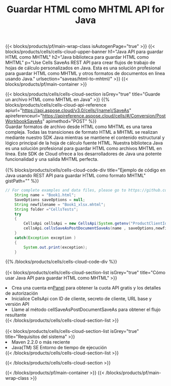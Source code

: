 ﻿---
title:  Guardar HTML como MHTML API for Java
description:  API y SDK en la nube para Microsoft Excel y OpenOffice Calc. Convierta la hoja de cálculo a otro archivo de formato.
url: /sv/java/saveas/html-to-mhtml/
---
{{< blocks/products/pf/main-wrap-class isAutogenPage="true" >}}
{{< blocks/products/cells/cells-cloud-upper-banner h1="Java API para guardar HTML como MHTML" h2="Java biblioteca para guardar HTML como MHTML" p="Use Cells SaveAs REST API para crear flujos de trabajo de hojas de cálculo personalizados en Java. Esta es una solución profesional para guardar HTML como MHTML y otros formatos de documentos en línea usando Java." urlsection="saveas/html-to-mhtml/" >}}
{{< blocks/products/pf/main-container >}}

{{< blocks/products/cells/cells-cloud-section isGrey="true" title="Guarde un archivo HTML como MHTML en Java" >}}
{{% blocks/products/cells/cells-cloud-api-reference apiurl="https://api.aspose.cloud/v3.0/cells/{name}/SaveAs" apireferenceurl="https://apireference.aspose.cloud/cells/#/Conversion/PostWorkbookSaveAs" apimethod="POST" %}}
<br/>
Guardar formatos de archivo desde HTML como MHTML es una tarea compleja. Todas las transiciones de formato HTML a MHTML se realizan mediante nuestro SDK Java mientras se mantiene el contenido estructural y lógico principal de la hoja de cálculo fuente HTML. Nuestra biblioteca Java es una solución profesional para guardar HTML como archivos MHTML en línea. Este SDK de Cloud ofrece a los desarrolladores de Java una potente funcionalidad y una salida MHTML perfecta.
<br/>
<br/>
{{% blocks/products/cells/cells-cloud-code-div title="Ejemplo de código en Java usando REST API para guardar HTML como formato MHTML" gistPath="" %}}
  
```java
// For complete examples and data files, please go to https://github.com/aspose-cells-cloud/aspose-cells-cloud-java/
    String name = "Book1.html";
    SaveOptions saveOptions = null;
    String newfilename = "Book1_xlsx.mhtml";
    String folder ="CellsTests";
    try 
    {
        CellsApi cellsApi = new CellsApi(System.getenv("ProductClientId"), System.getenv("ProductClientSecret"));
        cellsApi.cellsSaveAsPostDocumentSaveAs(name , saveOptions,newfilename,false,false,folder,null,null,null,true);                       
    }
    catch(Exception exception )
    {
        System.out.print(exception);
    }
```
  
{{% /blocks/products/cells/cells-cloud-code-div %}}
<br/>
<br/>
{{< blocks/products/cells/cells-cloud-section-list isGrey="true" title="Cómo usar Java API para guardar HTML como MHTML" >}}
<li> Crea una cuenta en<a href="https://dashboard.aspose.cloud/">Panel</a> para obtener la cuota API gratis y los detalles de autorización</li>
<li>Inicialice CellsApi con ID de cliente, secreto de cliente, URL base y versión API</li>
<li>Llame al método cellSaveAsPostDocumentSaveAs para obtener el flujo resultante</li>
{{< /blocks/products/cells/cells-cloud-section-list >}}
<br/>
<br/>
{{< blocks/products/cells/cells-cloud-section-list isGrey="true" title="Requisitos del sistema" >}}
<li>Maven 2.2.0 o más reciente</li>
<li>Java(TM) SE Entorno de tiempo de ejecución</li>
{{< /blocks/products/cells/cells-cloud-section-list >}}

{{< /blocks/products/cells/cells-cloud-section >}}

{{< /blocks/products/pf/main-container >}}
{{< /blocks/products/pf/main-wrap-class >}}
